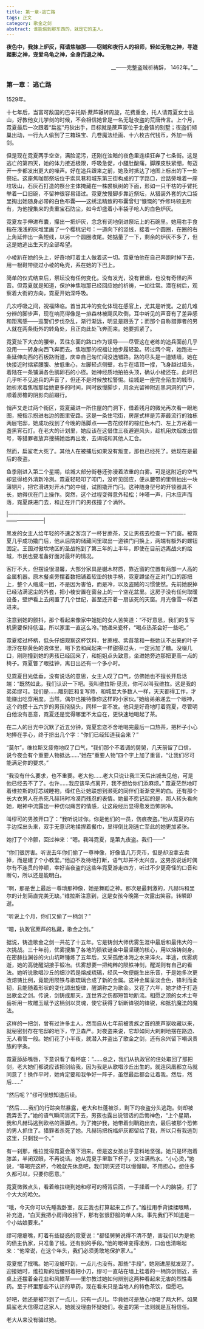 ```yaml
---
title: 第一章-逃亡路
tags: 正文
category: 歌金之剑
abstract: 谁能偷到那东西的，就是它的主人。
---
```


__夜色中，我抹上炉灰，拜请焦咖那——窃贼和夜行人的祖师，轻如无物之神，寻迹踏影之神，宠爱乌龟之神，全身而退之神。__
<p align="right">__——完整盗贼祈祷辞， 1462年。”__</p>

### 第一章： 逃亡路

1529年。


<!-- 如果十七年后，也就是1546年，桑提亚王得知，在那个曾改变了密赫拉大陆无数人命运的至关重要的夜晚，他的继承人却正灰头土脸地逃亡在肮脏的小巷里，躲避巡警队的追捕，他一定会硬撑着在临终前撤销自己的遗命。 -->

十七年后，当富可敌国的巴辛托斯·蔗芦辗转周旋，花费重金，托人请霓夏女士出山，好教他女儿学剑的时候，不会相信她曾是一名无耻夜盗的荒唐传言。上个月，霓夏最后一次跟着“扁鲨”丹狄出手，目标就是蔗芦家位于北叠镇的别墅；夜盗们倾巢出动，一行九人偷到了三箱珠宝、几卷魔法绘画、十六枚古代钱币，外加一柄剑。

<!-- 所幸霓夏一直把自己做贼的经历隐藏得很好。 -->

但是现在霓夏两手空空，满脸泥污，还刚在浊暗的夜色里连续狂奔了七条街。这是逃亡的第四天，她的体力接近极限，呼吸急促，小腿肚酸痛，脚踝皮肤紧绷，每迈开一步都发出更大的噪声。好在追兵跟来之前，她及时抵达了地图上标出的下一处祭坛。这座焦咖那祭坛位于索风巷和城东第三街构成的丁字路口，岔路旁堆着一座垃圾山，石灰石打造的祭台主体掩藏在一株裘枫树的下面，形如一只干枯的手臂托举着一口旧碗，不留神很容易错过。霓夏放慢脚步靠近祭坛，从猎装外套的大口袋里掏出她随身必带的白色布囊——这绣法精致的布囊曾归“慷慨的”乔修玛领主所有，为他搜集来的贵重宝石防尘，如今却盛着小半袋子呛人的白色炉灰。

霓夏左手伸进布囊，攥出一把炉灰，念念有词地倒进祭坛上的石碗里。她用右手食指在浅浅的灰堆里画了一个樱桃记号：一道向下的竖线，接着一个圆圈，在圈的右上角延伸出一条短线，以另一个圆圈收尾。她掂量了一下，剩余的炉灰不多了，但这是她逃出生天的全部希望。

小棱趴在她的头上，好奇地盯着主人做着这一切。霓夏怕他在自己奔跑时掉下去，用一根鞋带绕过小棱的龟壳，系在她的下巴上。

简单的仪式结束后，祭坛没有任何变化。没有发光，没有冒烟，也没有奇怪的声音。但霓夏就是知道，保护神焦咖那已经回应她的祈祷，一如往常。潜在树后，观察着大街的方向，霓夏开始深呼吸。

几次呼吸之间，祝福降临。首当其冲的变化体现在感官上，尤其是听觉。之前几难分辨的脚步声，现在响亮得像是一排森林被飓风吹倒，耳中听见的声音有了差异感和距离感——巡警们步伐杂乱，渐行渐远，明显是跟丢了；而那个自称猎罪者的男人就在两条街外的转角处，且正向此处飞奔而来。她要抓紧了。

霓夏扯下大衣的腰带，丢往东面的路口作为误导——尽管这在老练的追兵面前几乎没用——转身向西飞奔而去。焦咖那的祝福让她步履轻盈。转过两个弯，她跑进一条延伸向西的石板路街道，庆幸自己匆忙间没选错路。路的尽头是一道矮墙，她在快接近时缩紧腰腹、放低重心，左脚轻点侧壁，右手在墙顶一撑，飞身越过墙头，着陆在一条铺满各色鹅卵石的小径。她神经质地拍拍头顶，确认小棱还在。此时已几乎听不见追兵的声音了，但还不是时候放松警惕。绘城是一座完全陌生的城市，她祈求着焦咖那给她更多的时间，同时放慢脚步，用余光留神附近黑洞洞的门户，顺着房檐的阴影向前蹑行。

悄声又走过两个街区，霓夏藏进一所住屋的门洞下，借着残月的微光再次看一眼地图，按指示拐进右边的图里安路。这是一条住宅街，房屋式样是芳菲最流行的独栋两层宅邸，她成功找到了今晚的落脚点——杏花纹样的棕红色木门、左上方吊着一盏黑宵石灯。在老大的计划里，她应该在这借住三夜避避风头，趁机用炊烟发出信号，等猎罪者放弃搜捕她后再出发，去谒城和其他人汇合。

然而，扁鲨老大死了。其他人在被捕后如果没有叛变，那也已经死了。她现在是最后的夜盗。

鱼季刚进入第二个星期，绘城大部分街巷还弥漫着浓重的白雾。可是这附近的空气却显得格外清新冷洌。霓夏轻轻叩了叩门，没听见回应，便从腰带的里侧抽出一块薄铜片，把它滑进对开木门的中缝，试图撬开门闩。这种随身型号的开锁器具不长，她得伏在门上操作。突然，这个过程变得意外轻松；咔嗒一声，闩木应声而落，霓夏跌进门去，和正在开门的男孩撞了个满怀。

|—————————————————————————————————-———————|


黑发的女主人给年轻的不速之客泡了一杯甘蔗茶，又让男孩去检查一下门窗。被霓夏几乎成功撬门后，他从后院的储藏间里取出一道铁门闩换上，两端有额外的螺钮固定。王国对傲坎地区的圣战拖到了第三年的上半年，即使在目前远离战火的绘城，市民也要准备好面对最坏的情况。

客厅不大，但摆设很温馨，大部分家具是樾木材质，靠近窗的位置有两部一人高的金属机器。原木餐桌旁摆着数把铺着软垫的扶手椅，霓夏蹲坐在正对门口的那把上，整个人缩成一团，不是因为害怕，而是冷，以及盗贼的习惯使然。先前她脱掉已经沾满泥尘的外套，把小棱安置在窗台上的一个空花盆里。这房子没有任何取暖设备，壁炉看上去闲置了几个世纪，甚至还开着一扇该死的天窗。月光像雪一样洒进来。

注意到她的颤抖，那个看起来像家中姐姐的女人苦笑道：“不好意思，我们的复写机需要保持低温，所以家里一直这么冷。”她递来瓷杯，“喝点热茶会好一些吧。”

霓夏接过杯柄，低头仔细观察这杯饮料，甘蔗根、紫苜蓿和一些她认不出来的叶子漂浮在棕黄色的液体里，喝下去和闻起来一样甜得过头，一定另加了糖。没啜几口，刚刚撞到她的男孩已经回来了，和姐姐点头致意，坐进她旁边那把更高一点的椅子。霓夏瞥了眼挂钟，离日出还有一个多小时。

见霓夏目光低垂，没有说话的意思，女主人叹了口气，仿佛她也不擅长开启话端：“既然如此，我们认识一下吧。我叫维拉斯·觅流，你可以叫我维拉。这是我的弟弟缪可。我们是……雕刻匠和复写师，和城里大多数人一样，天天都得工作，才能赚出吃穿用度。当然，偶尔也接待像你这样的小家伙。”她给弟弟递去一个眼神，这个约摸十五六岁的男孩挠挠头，同样一言不发。他只是好奇地盯着霓夏，尽管明白他没有恶意，霓夏还是觉得哪里不太自在，更快速地喝起了茶。

在二人的目光中沉默了近五分钟，霓夏恋恋不舍地喝完最后一口热茶，把杯子小心地捧在手心，终于挤出几个字：“你们已经知道我会来？”

“莫尔”，维拉斯又疲倦地叹了口气，“我们那个不着调的舅舅，几天前留了口信，说今夜会有个重要人物抵达……”她在“重要人物”四个字上加了重音，“让我们尽可能满足你的要求。”

“我没有什么要求，也不重要。老大他……老大只说让我三天后出城去见他，可是他已经去不了了。也许……我应该早点离开，我不想给你们添麻烦。” 霓夏茫然地盯着维拉斯的灯芯绒睡袍，绛红色让她联想到濒死的同伴们渐渐变黑的血。还有那个长大衣男人在杀死凡赫玛时冷漠而残忍的表情。她最不愿记起的是，那人转头看向她，眼神中流露出一种仿似痛苦的情感，让这段经历显得愈发恐怖阴冷。

叫缪可的男孩开口了：“我听说过你。你是他们的一员，伤痕夜盗。”他从霓夏的右手边探出头来，双手无意识地揉捏着餐巾，显得倒比刚逃亡至此的她更加紧张。

她打了个冷颤，回过神来：“嗯。我叫霓夏，是第九夜盗。我们——”

“你们很厉害。听说去年你们偷了一尊神像，好像值几万壳币，但是却没拿去卖掉，而是建了个小教堂。”他迫不及待地打断，语气却并不太兴奋。这男孩说话时偶尔有不连贯的停顿，幸好当夜盗的这些年霓夏游走四方，听过不少更奇怪的口音和断句，所以还是能明白。

“啊，那是世上最后一尊琐那神像，她是舞蹈之神。那次是最刺激的，凡赫玛和里尔的计划简直完美无缺。”维拉斯注意到，这是女孩今晚第一次露出笑容。转瞬即逝。

“听说上个月，你们又偷了一柄剑？”

“嗯，执政官蔗芦的私藏，歌金之剑。”

据说，铸造歌金之剑一共花了十五年。它是铸剑大师优雾生涯中最后和最伟大的一次挑战。三十年前，优雾搜集了各地的陨铁谜金中最坚硬的核心，用以熔铸剑身。在密赫拉渊谷的火山坑畔锤炼了五年后，又采孤绝冰海之水来淬火。半途，优雾病逝，她的高徒醒湖接手锻冶。优雾想要一把纯粹的陨铁神剑，醒湖则有自己的看法。她听说歌唱沙丘的细沙若是熔成琉璃，经风一吹便能生出乐音，于是她多次更改熔铸比例，竟能用陨铁与歌琉璃合成了新的金属。这种金属呈淡金色，锋利而柔韧，且能随着形状的变化颂出旋律，醒湖称之为歌金。又花了六年，她才终于打造出歌金之剑。传说，剑铸成那天，连世界之伤都短暂地断流。相愿之顶的女术士夸岳祈用一枚雕玉赋予这柄剑以灵魂，使它获得了斩断锋锐的锋锐，和抵抗魔法的魔法。

这样的一把剑，曾有过许多主人，然而自从七年前被贵族之首的蔗芦家收藏以来，就秘密封存在宅邸的地下，守卫森严。对夜盗来说，它却如同大剌剌地摆在路边、无人看管一般。她们花了小半夜，就潜入并盗出了歌金之剑，还有余兴留下嘲讽贵族的字条。

霓夏舔舔嘴唇，下意识看了看杯底：“……总之，我们从执政官的住处取回了那把剑，老大她们都说应该把剑给我，因为我是从歌唱沙丘出生的。就连凤凰都立马就同意了！换作平时，她肯定要和我争好一阵子，虽然最后都会让着我。然后，然后……”

“然后呢？”缪可很想知道后续。

“然后……我们的行踪突然暴露，老大和杜蓬被杀，剩下的夜盗分头逃跑。剑却被我弄丢了。”她的语气瞬间消沉下去，男孩也露出说错话的后悔神色，“上个星期，我和凡赫玛逃到欧格的落脚点。为了掩护我，她带着剑鞘跑出去，最后被那个恐怖的男人抓住了。猎罪者杀死了她。凡赫玛把祝福炉灰都留给了我，所以只有我逃到这里，只剩我一个。”

有一刹那，维拉觉得霓夏会落下泪来。但是这女孩出乎意料地坚强。她只是环抱着膝盖，半闭双眼，不再说话。她从霓夏手里取下杯子，又注满热水。“小心烫，”她说，“等喝完这杯，今晚就先休息吧，我们明天还可以慢慢聊。不用担心，想住多久都可以，只要你愿意。”

霓夏微微点头，看着维拉绕到她和缪可的椅背后面，一手揉着一个人的脑袋，打了个大大的哈欠。

“哦，今天你可以先睡我卧室，反正我也打算起来工作了。”维拉用手背揉揉眼睛，补充道，“白天我把小房间收拾下，那有张很舒服的单人床。事先我们不知道是一个小姑娘要来。”

缪可瘪瘪嘴，盯着有些疑惑的霓夏说：“都怪舅舅说得不清不楚，害我们以为是他的债主仇家，只准备了钱。还有别的手段。”他的眼神变得凌厉，口齿也清晰起来：“他常说，在这个年头，我们必须勇敢地保护家人。”

霓夏抿了抿嘴。她可没被吓到，一点儿也没有。那些“手段”，她刚进屋就发现了。迎接她时，维拉斯的后腰别着把小刀，缪可一直站在墙上挂着的一柄饰剑侧近，茶桌上还摆着金花韭和风鳍草——里尔教过她如何辨别这两种看起来无害的烈性毒药。至于杯里那些不认识的草药，现在看来只是当地人的特色茶饮，但愿吧。

好吧，她还是被吓到了一点儿，只有一点儿。毕竟她可是放心地喝了两大杯。如果扁鲨老大信得过这家人，她就没理由怀疑她们。夜盗的第一法则就是互相信任。

老大从来没有骗过她。





<!-- More info: [Deployment](https://hexo.io/docs/one-command-deployment.html) -->
